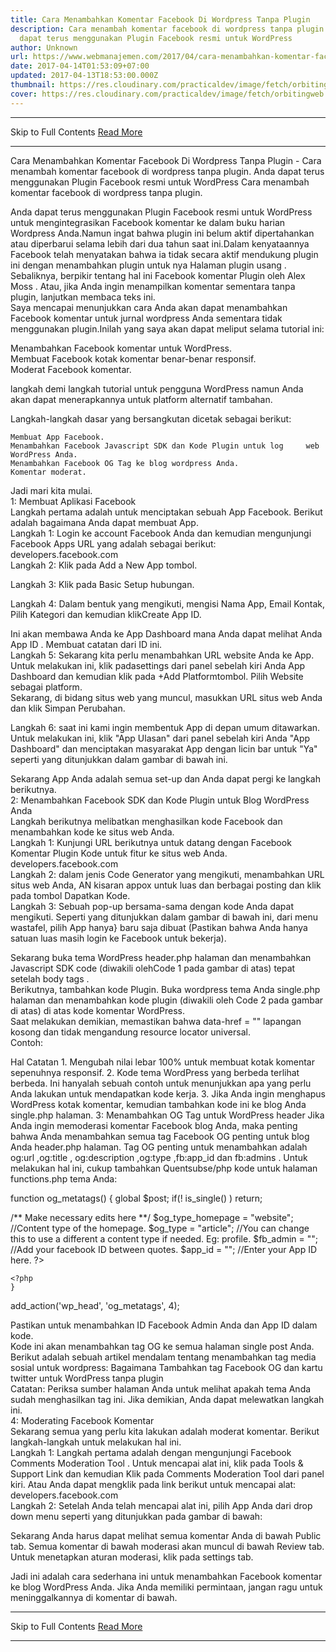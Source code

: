 ```yaml
---
title: Cara Menambahkan Komentar Facebook Di Wordpress Tanpa Plugin
description: Cara menambah komentar facebook di wordpress tanpa plugin. Anda
  dapat terus menggunakan Plugin Facebook resmi untuk WordPress
author: Unknown
url: https://www.webmanajemen.com/2017/04/cara-menambahkan-komentar-facebook-di.html
date: 2017-04-14T01:53:09+07:00
updated: 2017-04-13T18:53:00.000Z
thumbnail: https://res.cloudinary.com/practicaldev/image/fetch/orbitingweb.com/wp-content/uploads/facebook-create-app-page.png?resize=641%2C174
cover: https://res.cloudinary.com/practicaldev/image/fetch/orbitingweb.com/wp-content/uploads/facebook-create-app-page.png?resize=641%2C174
---
```


<hr/> Skip to Full Contents <a href="https://www.webmanajemen.com/2017/04/cara-menambahkan-komentar-facebook-di.html" rel="follow" class="button" id="read-more">Read More</a> <hr/> Cara Menambahkan Komentar Facebook Di Wordpress Tanpa Plugin - Cara menambah komentar facebook di wordpress tanpa plugin. Anda dapat terus menggunakan Plugin Facebook resmi untuk WordPress Cara menambah komentar facebook di wordpress tanpa plugin. 

Anda dapat terus menggunakan        Plugin Facebook resmi untuk WordPress       untuk mengintegrasikan Facebook komentar ke dalam buku harian    Wordpress Anda.Namun ingat bahwa plugin ini belum aktif    dipertahankan atau diperbarui selama lebih dari dua tahun saat    ini.Dalam kenyataannya Facebook telah menyatakan bahwa ia tidak    secara aktif mendukung plugin ini dengan menambahkan plugin untuk    nya        Halaman plugin usang       . Sebaliknya, berpikir tentang hal ini        Facebook komentar Plugin oleh Alex Moss       . Atau, jika Anda ingin menampilkan komentar sementara tanpa    plugin, lanjutkan membaca teks ini.   
Saya mencapai menunjukkan cara Anda akan dapat menambahkan Facebook    komentar untuk jurnal wordpress Anda sementara tidak menggunakan    plugin.Inilah yang saya akan dapat meliput selama tutorial ini:   

   Menambahkan Facebook komentar untuk WordPress.   
   Membuat Facebook kotak komentar benar-benar responsif.   
   Moderat Facebook komentar.   

langkah demi langkah tutorial untuk pengguna WordPress namun Anda    akan dapat menerapkannya untuk platform alternatif tambahan.   

Langkah-langkah dasar yang bersangkutan dicetak sebagai     berikut:    

    Membuat App Facebook.    
    Menambahkan Facebook Javascript SDK dan Kode Plugin untuk log     web WordPress Anda.    
    Menambahkan Facebook OG Tag ke blog wordpress Anda.    
    Komentar moderat.    

Jadi mari kita mulai.   
  1: Membuat Aplikasi Facebook  
Langkah pertama adalah untuk menciptakan sebuah App Facebook.    Berikut adalah bagaimana Anda dapat membuat App.   
Langkah 1: Login ke account Facebook Anda dan kemudian mengunjungi    Facebook Apps URL yang adalah sebagai berikut:        developers.facebook.com      
Langkah 2: Klik pada Add a New App tombol.   
  
Langkah 3: Klik pada Basic Setup hubungan.   
  
Langkah 4: Dalam bentuk yang mengikuti, mengisi Nama App, Email    Kontak, Pilih Kategori dan kemudian klikCreate App ID.  
  
Ini akan membawa Anda ke App Dashboard mana Anda dapat    melihat Anda App ID . Membuat catatan dari ID ini.   
Langkah 5: Sekarang kita perlu menambahkan URL website Anda ke App.    Untuk melakukan ini, klik padasettings dari panel sebelah kiri Anda App Dashboard dan kemudian klik pada   +Add Platformtombol. Pilih Website   sebagai platform.   
Sekarang, di bidang situs web yang muncul, masukkan URL situs web    Anda dan klik Simpan Perubahan.  
  
Langkah 6: saat ini kami ingin membentuk App di depan umum    ditawarkan. Untuk melakukan ini, klik "App Ulasan" dari panel    sebelah kiri Anda "App Dashboard" dan menciptakan masyarakat App    dengan licin bar untuk "Ya" seperti yang ditunjukkan dalam gambar    di bawah ini.   
  
Sekarang App Anda adalah semua set-up dan Anda dapat pergi ke    langkah berikutnya.   
  2: Menambahkan Facebook SDK dan Kode Plugin untuk Blog WordPress Anda  
Langkah berikutnya melibatkan menghasilkan kode Facebook dan    menambahkan kode ke situs web Anda.   
Langkah 1: Kunjungi URL berikutnya untuk datang dengan Facebook    Komentar Plugin Kode untuk fitur ke situs web Anda.   
    developers.facebook.com      
Langkah 2: dalam jenis Code Generator yang mengikuti, menambahkan    URL situs web Anda, AN kisaran appox untuk luas dan berbagai    posting dan klik pada tombol Dapatkan Kode.   
Langkah 3: Sebuah pop-up bersama-sama dengan kode Anda dapat    mengikuti. Seperti yang ditunjukkan dalam gambar di bawah ini, dari    menu wastafel, pilih App hanya} baru saja dibuat (Pastikan bahwa    Anda hanya satuan luas masih login ke Facebook untuk bekerja).   
  
Sekarang buka tema WordPress header.php halaman dan menambahkan Javascript SDK code (diwakili olehCode 1 pada gambar di atas) tepat setelah   body tags .   
Berikutnya, tambahkan kode Plugin. Buka wordpress tema Anda   single.php halaman dan menambahkan kode plugin    (diwakili oleh Code 2 pada gambar di atas) di atas kode    komentar WordPress.   
Saat melakukan demikian, memastikan bahwa data-href = "" lapangan    kosong dan tidak mengandung resource locator universal.   
Contoh:   


<div class ="fb-comments" Data-href="" Data-width="100%" Data-numposts="10"><div>
Hal Catatan
1. Mengubah nilai lebar 100% untuk membuat kotak komentar sepenuhnya   responsif.  
2. Kode tema WordPress yang berbeda terlihat berbeda. Ini hanyalah   sebuah contoh untuk menunjukkan apa yang perlu Anda lakukan untuk   mendapatkan kode kerja.  
3. Jika Anda ingin menghapus WordPress kotak komentar, kemudian   tambahkan kode ini ke blog Anda single.php halaman.  
  3: Menambahkan OG Tag untuk WordPress header  
Jika Anda ingin memoderasi komentar Facebook blog Anda, maka    penting bahwa Anda menambahkan semua tag Facebook OG penting untuk    blog Anda header.php halaman.   
Tag OG penting untuk menambahkan adalah og:url ,og:title , og:description ,og:type ,fb:app_id dan   fb:admins .   
Untuk melakukan hal ini, cukup tambahkan Quentsubse/php kode untuk    halaman functions.php tema Anda:   



function og_metatags() {
global $post;
if(! is_single() ) return;
    
/** Make necessary edits here **/
$og_type_homepage = "website"; //Content type of the homepage.
$og_type = "article"; //You can change this to use a different a content type if needed. Eg: profile.
$fb_admin = ""; //Add your facebook ID between quotes.
$app_id = ""; //Enter your App ID here.
    ?>
    
<meta property="og:url" content="<?php the_permalink(); ?>"/>  
<meta property="og:title" content="<?php single_post_title(''); ?>" />  
<meta property="og:type" content="<?php echo $og_type; ?>" />
<meta property="og:site_name" content="<?php bloginfo(); ?>" />
<meta property="fb:admin" content="<?php echo trim($fb_admin); ?>" />
<meta property="fb:app_id" content="<?php echo trim($app_id); ?>" />
            
    <?php
    }
add_action('wp_head', 'og_metatags', 4);



Pastikan untuk menambahkan ID Facebook Admin Anda dan App ID dalam    kode.   
Kode ini akan menambahkan tag OG ke semua halaman single post Anda.   
Berikut adalah sebuah artikel mendalam tentang menambahkan tag    media sosial untuk wordpress:        Bagaimana Tambahkan tag Facebook OG dan kartu twitter untuk     WordPress tanpa plugin      
Catatan: Periksa sumber halaman Anda untuk melihat apakah tema Anda    sudah menghasilkan tag ini. Jika demikian, Anda dapat melewatkan    langkah ini.   
  4: Moderating Facebook Komentar  
Sekarang semua yang perlu kita lakukan adalah moderat komentar.    Berikut langkah-langkah untuk melakukan hal ini.   
Langkah 1: Langkah pertama adalah dengan mengunjungi   Facebook Comments Moderation Tool . Untuk mencapai    alat ini, klik pada Tools & Support Link dan    kemudian Klik pada Comments Moderation Tool dari panel    kiri. Atau Anda dapat mengklik pada link berikut untuk mencapai    alat:   
    developers.facebook.com      
Langkah 2: Setelah Anda telah mencapai alat ini, pilih App Anda    dari drop down menu seperti yang ditunjukkan pada gambar di bawah:   
  
Sekarang Anda harus dapat melihat semua komentar Anda di bawah   Public tab. Semua komentar di bawah moderasi akan    muncul di bawah Review tab. Untuk menetapkan aturan    moderasi, klik pada settings tab.   

Jadi ini adalah cara sederhana ini untuk menambahkan Facebook    komentar ke blog WordPress Anda. Jika Anda memiliki permintaan,    jangan ragu untuk meninggalkannya di komentar di bawah. <hr/> Skip to Full Contents <a href="https://www.webmanajemen.com/2017/04/cara-menambahkan-komentar-facebook-di.html" rel="follow" class="button" id="read-more">Read More</a> <hr/>
